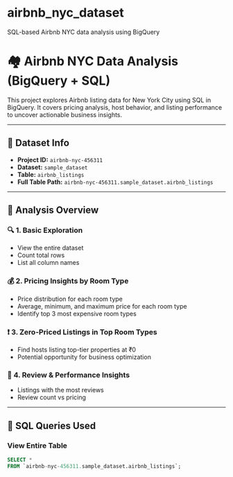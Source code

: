 # airbnb_nyc_dataset
SQL-based Airbnb NYC data analysis using BigQuery
# 🏘️ Airbnb NYC Data Analysis (BigQuery + SQL)

This project explores Airbnb listing data for New York City using SQL in BigQuery. It covers pricing analysis, host behavior, and listing performance to uncover actionable business insights.

---

## 📂 Dataset Info

- **Project ID:** `airbnb-nyc-456311`
- **Dataset:** `sample_dataset`
- **Table:** `airbnb_listings`
- **Full Table Path:** `airbnb-nyc-456311.sample_dataset.airbnb_listings`

---

## 🧠 Analysis Overview

### 🔍 1. Basic Exploration
- View the entire dataset  
- Count total rows  
- List all column names  

### 💰 2. Pricing Insights by Room Type
- Price distribution for each room type  
- Average, minimum, and maximum price for each room type  
- Identify top 3 most expensive room types  

### ❗ 3. Zero-Priced Listings in Top Room Types
- Find hosts listing top-tier properties at ₹0  
- Potential opportunity for business optimization  

### 🌟 4. Review & Performance Insights
- Listings with the most reviews  
- Review count vs pricing  

---

## 📜 SQL Queries Used

### View Entire Table
```sql
SELECT * 
FROM `airbnb-nyc-456311.sample_dataset.airbnb_listings`;
